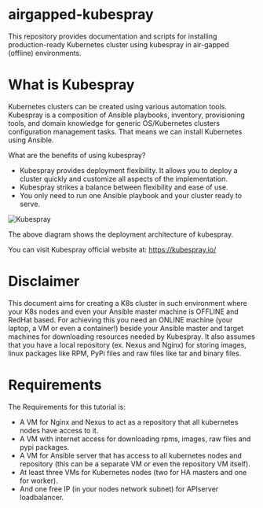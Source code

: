 # airgapped-kubespray

This repository provides documentation and scripts for installing production-ready Kubernetes cluster using kubespray in air-gapped (offline) environments.

# What is Kubespray

Kubernetes clusters can be created using various automation tools. Kubespray is a composition of Ansible playbooks, inventory, provisioning tools, and domain knowledge for generic OS/Kubernetes clusters configuration management tasks. That means we can install Kubernetes using Ansible.

What are the benefits of using kubespray?

- Kubespray provides deployment flexibility. It allows you to deploy a cluster quickly and customize all aspects of the implementation.
- Kubespray strikes a balance between flexibility and ease of use.
- You only need to run one Ansible playbook and your cluster ready to serve.

![Kubespray](https://bbs-img.huaweicloud.com/blogs/img/20230607/1686127981065342881.png?raw=true)

The above diagram shows the deployment architecture of kubespray.

You can visit Kubespray official website at: https://kubespray.io/

# Disclaimer

This document aims for creating a K8s cluster in such environment where your K8s nodes and even your Ansible master machine is OFFLINE and RedHat based. For achieving this you need an ONLINE machine (your laptop, a VM or even a container!) beside your Ansible master and target machines for downloading resources needed by Kubespray. It also assumes that you have a local repository (ex. Nexus and Nginx) for storing images, linux packages like RPM, PyPi files and raw files like tar and binary files.

# Requirements

The Requirements for this tutorial is:

- A VM for Nginx and Nexus to act as a repository that all kubernetes nodes have access to it.
- A VM with internet access for downloading rpms, images, raw files and pypi packages.
- A VM for Ansible server that has access to all kubernetes nodes and repository (this can be a separate VM or even the repository VM itself).
- At least three VMs for Kubernetes nodes (two for HA masters and one for worker).
- And one free IP (in your nodes network subnet) for APIserver loadbalancer.
